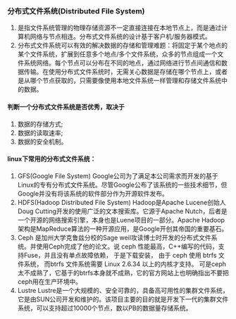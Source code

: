 ### 分布式文件系统(Distributed File System)
1. 是指文件系统管理的物理存储资源不一定直接连接在本地节点上，而是通过计算机网络与节点相连。分布式文件系统的设计基于客户机/服务器模式。
2. 分布式文件系统可以有效的解决数据的存储和管理难题：将固定于某个地点的某个文件系统，扩展到任意多个地点/多个文件系统，众多的节点组成一个文件系统网络。每个节点可以分布在不同的地点，通过网络进行节点间通信和数据传输。在使用分布式文件系统时，无需关心数据是存储在哪个节点上，或者是从哪个节点获取的，只需要像使用本地文件系统一样管理和存储文件系统中的数据。

#### 判断一个分布式文件系统是否优秀，取决于
1. 数据的存储方式;
2. 数据的读取速率;
3. 数据的安全机制。

#### linux下常用的分布式文件系统：
1. GFS(Google File System)
    Google公司为了满足本公司需求而开发的基于Linux的专有分布式文件系统。尽管Google公布了该系统的一些技术细节，但Google并没有将该系统的软件部分作为开源软件发布。
2. HDFS(Hadoop Distributed File System)
    Hadoop是Apache Lucene创始人Doug Cutting开发的使用广泛的文本搜索库。它源于Apache Nutch，后者是一个开源的网络搜索引擎，本身也是Luene项目的一部分。Apache Hadoop架构是MapReduce算法的一种开源应用，是Google开创其帝国的重要基石。
3. Ceph
是加州大学克鲁兹分校的Sage weil攻读博士时开发的分布式文件系统。并使用Ceph完成了他的论文。说 ceph 性能最高，C++编写的代码，支持Fuse，并且没有单点故障依赖， 于是下载安装， 由于 ceph 使用 btrfs 文件系统， 而btrfs 文件系统需要 Linux 2.6.34 以上的内核才支持。 可是ceph太不成熟了，它基于的btrfs本身就不成熟，它的官方网站上也明确指出不要把ceph用在生产环境中。
4. Lustre
Lustre是一个大规模的、安全可靠的，具备高可用性的集群文件系统，它是由SUN公司开发和维护的。该项目主要的目的就是开发下一代的集群文件系统，可以支持超过10000个节点，数以PB的数据量存储系统。

